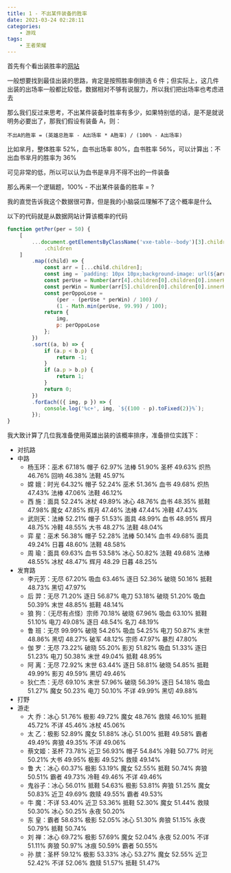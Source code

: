 ```yaml
---
title: 1 - 不出某件装备的胜率
date: 2021-03-24 02:28:11
categories:
    - 游戏
tags:
    - 王者荣耀
---
```


首先有个看出装胜率的[网站](https://pvp.91m.top/ranking?type=0&bid=4&cid=2&did=0&refresh=1)

一般想要找到最佳出装的思路，肯定是按照胜率倒排选 6 件；但实际上，这几件出装的出场率一般都比较低，数据相对不够有说服力，所以我们把出场率也考虑进去

那么我们反过来思考，不出某件装备时胜率有多少，如果特别低的话，是不是就说明务必要出了，那我们假设有装备 A，则：

`不出A的胜率 = (英雄总胜率 - A出场率 * A胜率) / (100% - A出场率)`

比如芈月，整体胜率 52%，血书出场率 80%，血书胜率 56%，可以计算出：不出血书芈月的胜率为 36%

可见非常的低，所以可以认为血书是芈月不得不出的一件装备

那么再来一个逻辑题，100% - 不出某件装备的胜率 = ?

我的直觉告诉我这个数据很可靠，但是我的小脑袋瓜理解不了这个概率是什么

以下的代码就是从数据网站计算该概率的代码

```js
function getPer(per = 50) {
    [
        ...document.getElementsByClassName('vxe-table--body')[3].children[1]
            .children
    ]
        .map((child) => {
            const arr = [...child.children];
            const img = `padding: 10px 10px;background-image: url(${arr[1].children[0].children[0].src});background-size: contain;background-repeat: no-repeat;color: transparent;`;
            const perUse = Number(arr[4].children[0].children[0].innerHTML);
            const perWin = Number(arr[5].children[0].children[0].innerHTML);
            const perOppoLose =
                (per - (perUse * perWin) / 100) /
                (1 - Math.min(perUse, 99.99) / 100);
            return {
                img,
                p: perOppoLose
            };
        })
        .sort((a, b) => {
            if (a.p < b.p) {
                return -1;
            }
            if (a.p > b.p) {
                return 1;
            }
            return 0;
        })
        .forEach(({ img, p }) => {
            console.log('%c+', img, `${(100 - p).toFixed(2)}%`);
        });
}
```

我大致计算了几位我准备使用英雄出装的该概率排序，准备排位实践下：

-   对抗路
-   中路
    -   杨玉环：巫术 67.18% 帽子 62.97% 法棒 51.90% 圣杯 49.63% 炽热 46.76% 回响 46.38% 法鞋 45.97%
    -   嫦 娥：时光 64.32% 帽子 52.24% 巫术 51.36% 血书 49.68% 炽热 47.43% 法棒 47.06% 法鞋 46.12%
    -   西 施：面具 52.24% 冰杖 49.89% 冰心 48.76% 血书 48.35% 抵鞋 47.98% 魔女 47.85% 辉月 47.46% 法棒 47.44% 冷鞋 47.43%
    -   武则天：法棒 52.21% 帽子 51.53% 面具 48.99% 血书 48.95% 辉月 48.75% 冷鞋 48.55% 大书 48.27% 法鞋 48.04%
    -   弈 星：巫术 56.38% 帽子 52.28% 法棒 50.14% 血书 49.68% 面具 49.24% 日暮 48.60% 法鞋 48.58%
    -   周 瑜：面具 69.63% 血书 53.58% 冰心 50.82% 法鞋 49.68% 法棒 48.55% 冰杖 48.47% 辉月 48.29 日暮 48.25%
-   发育路
    -   李元芳：无尽 67.20% 吸血 63.46% 逐日 52.36% 破晓 50.16% 抵鞋 48.73% 黑切 47.97%
    -   后 羿：无尽 71.20% 逐日 56.87% 电刀 53.18% 破晓 51.20% 吸血 50.39% 末世 48.85% 抵鞋 48.14%
    -   狼 狗：（无尽有点怪）宗师 70.18% 破晓 67.96% 吸血 63.10% 抵鞋 51.10% 电刀 49.08% 逐日 48.54% 名刀 48.19%
    -   鲁 班：无尽 99.99% 破晓 54.26% 吸血 54.25% 电刀 50.87% 末世 48.86% 黑切 48.27% 破军 48.12% 宗师 47.97% 暴烈 47.80%
    -   伽 罗：无尽 73.22% 破晓 55.20% 影刃 51.82% 吸血 51.33% 逐日 51.23% 电刀 50.38% 末世 49.04% 抵鞋 48.95%
    -   阿 离：无尽 72.92% 末世 63.44% 逐日 58.81% 破晓 54.85% 抵鞋 49.99% 影刃 49.59% 黑切 49.46%
    -   狄仁杰：无尽 69.10% 末世 57.96% 破晓 56.39% 逐日 54.18% 吸血 51.27% 魔女 50.23% 电刀 50.10% 不详 49.99% 黑切 49.88%
-   打野
-   游走
    -   大 乔：冰心 51.76% 极影 49.72% 魔女 48.76% 救赎 46.10% 抵鞋 45.72% 不详 45.46% 冰杖 45.06%
    -   太 乙：极影 52.89% 魔女 51.88% 冰心 51.00% 抵鞋 49.58% 霸者 49.49% 奔狼 49.35% 不详 49.06%
    -   蔡文姬：圣杯 73.78% 近卫 56.93% 帽子 54.84% 冷鞋 50.77% 时光 50.21% 大书 49.95% 极影 49.52% 救赎 49.14%
    -   鲁 大：冰心 60.37% 极影 53.19% 魔女 52.55% 抵鞋 50.74% 奔狼 50.51% 霸者 49.73% 冷鞋 49.46% 不详 49.46%
    -   鬼谷子：冰心 56.01% 抵鞋 54.63% 极影 53.81% 奔狼 51.25% 魔女 50.83% 近卫 49.69% 救赎 49.55% 霸者 49.53%
    -   牛 魔：不详 53.40% 近卫 53.36% 抵鞋 52.30% 魔女 51.44% 救赎 50.30% 冰心 50.25% 永夜 50.20%
    -   东 皇：霸者 58.63% 极影 52.05% 冰心 51.30% 奔狼 51.15% 永夜 50.79% 抵鞋 50.74%
    -   刘 禅：冰心 69.72% 极影 57.69% 魔女 52.04% 永夜 52.00% 不详 51.11% 奔狼 50.97% 冰痕 50.59% 霸者 50.55%
    -   孙 膑：圣杯 59.12% 极影 53.33% 冰心 53.27% 魔女 52.55% 近卫 52.42% 不详 52.06% 救赎 51.57% 抵鞋 51.47%
